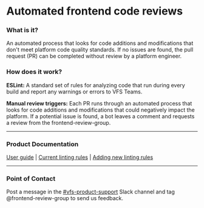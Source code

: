 # **Automated frontend code reviews**

### What is it?

An automated process that looks for code additions and modifications that don't meet platform code quality standards. If no issues are found, the pull request (PR) can be completed without review by a platform engineer.

### How does it work?

**ESLint:** A standard set of rules for analyzing code that run during every build and report any warnings or errors to VFS Teams.

**Manual review triggers:** Each PR runs through an automated process that looks for code additions and modifications that could negatively impact the platform. If a potential issue is found, a bot leaves a comment and requests a review from the frontend-review-group.

------

### Product Documentation

[User guide](https://department-of-veterans-affairs.github.io/veteran-facing-services-tools/platform/front-end-standards/manual-reviews) | [Current linting rules](https://github.com/department-of-veterans-affairs/va.gov-team/blob/master/platform/engineering/frontend/eslint/new-rule-release-notes.md) | [Adding new linting rules](https://github.com/department-of-veterans-affairs/va.gov-team/blob/master/platform/engineering/frontend/eslint/adding-new-rules.md)

------

### Point of Contact 

Post a message in the [#vfs-product-support](https://slack.com/app_redirect?channel=CPCGRR7F1) Slack channel and tag @frontend-review-group to send us feedback.

